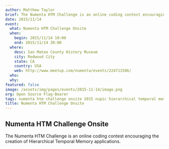 ```yaml
---
author: Matthew Taylor
brief: The Numenta HTM Challenge is an online coding contest encouraging the creation of Hierarchical Temporal Memory applications.
date: 2015/11/14
event:
  what: Numenta HTM Challenge Onsite
  when:
    begin: 2015/11/14 10:00
    end: 2015/11/14 20:00
  where:
    desc: San Mateo County History Museum
    city: Redwood City
    state: CA
    country: USA
    web: http://www.meetup.com/numenta/events/224711586/
  who:
  why:
featured: false
image: /assets/img/pages/events/2015-11-14/image.png
org: Open Source Flag-Bearer
tags: numenta htm challenge onsite 2015 nupic hierarchical temporal memory brain neocortex machine learning intelligence
title: Numenta HTM Challenge Onsite
---
```


## Numenta HTM Challenge Onsite

The Numenta HTM Challenge is an online coding contest encouraging the creation
of Hierarchical Temporal Memory applications.
